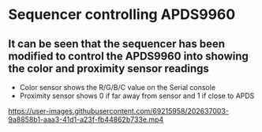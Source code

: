 # Sequencer controlling APDS9960
## It can be seen that the sequencer has been modified to control the APDS9960 into showing the color and proximity sensor readings

- Color sensor shows the R/G/B/C value on the Serial console
- Proximity sensor shows 0 if far away from sensor and 1 if close to APDS

https://user-images.githubusercontent.com/69215958/202637003-9a8858b1-aaa3-41d1-a23f-fb44862b733e.mp4
